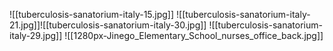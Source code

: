 ![[tuberculosis-sanatorium-italy-15.jpg]]
![[tuberculosis-sanatorium-italy-21.jpg]]![[tuberculosis-sanatorium-italy-30.jpg]]
![[tuberculosis-sanatorium-italy-29.jpg]]
![[1280px-Jinego_Elementary_School_nurses_office_back.jpg]]